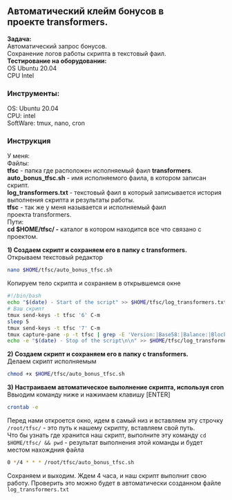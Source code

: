 ﻿## **Автоматический клейм бонусов в проекте transformers.**
**Задача:** <br>
Автоматический запрос бонусов.<br>
Сохранение логов работы скрипта в текстовый фаил.<br>
**Тестирование на оборудовании:**<br>
OS Ubuntu 20.04<br>
CPU Intel<br>
### **Инструменты:** <br>
OS: Ubuntu 20.04<br>
CPU: intel<br>
SoftWare: tmux, nano, cron<br>
### **Инструкция**<br>
У меня:<br>
Файлы:<br>
**tfsc** - папка где расположен исполняемый фаил **transformers**.<br>
**auto_bonus_tfsc.sh** - имя исполняемого фаила, в котором записан скрипт.<br>
**log\_transformers.txt** - текстовый фаил в который записывается история выполнения скрипта и результаты работы.<br>
**tfsc** - так же у меня называется и исполняемый фаил проекта transformers.<br>
Пути:<br>
**cd $HOME/tfsc/ -** каталог в котором находится все что связано с проектом.<br>

**1) Создаем скрипт и сохраняем его в папку с transformers.**<br>
Открываем текстовый редактор<br>
```bash
nano $HOME/tfsc/auto_bonus_tfsc.sh
```

Копируем тело скрипта и сохраняем в открывшемся окне<br>
```bash
#!/bin/bash
echo "$(date) - Start of the script" >> $HOME/tfsc/log_transformers.txt
# Ваш скрипт
tmux send-keys -t tfsc '6' C-m 
sleep 5
tmux send-keys -t tfsc '7' C-m
tmux capture-pane -p -t tfsc | grep -E 'Version:|Base58:|Balance:|Block top:' >> $HOME/tfsc/log_transformers.txt
echo -e "$(date) - Stop of the script\n\n" >> $HOME/tfsc/log_transformers.txt
```

**2) Создаем скрипт и сохраняем его в папку с transformers.**<br>
Делаем скрипт исполняемым<br>
```bash
chmod +x $HOME/tfsc/auto_bonus_tfsc.sh
```

**3) Настраиваем автоматическое выполнение скрипта, используя cron**<br>
Ввыодим команду ниже и нажимаем клавишу [ENTER]<br>
```bash
crontab -e
```
Перед нами откроется окно, идем в самый низ и вставляем эту строчку<br>
`/root/tfsc/` - это путь к нашему скрипту, вставляем свой путь. <br>
Что бы узнать где хранится наш скрипт, выполните эту команду `cd $HOME/tfsc/ && pwd` - результат выполнения этой команды и будет местом нахождния файла<br>
```bash
0 */4 * * * /root/tfsc/auto_bonus_tfsc.sh
```
Сохраняем и выходим. Ждем 4 часа, и наш скрипт выполнит свою работу. Проверить это можно будет в автоматически созданном файле `log_transformers.txt`
